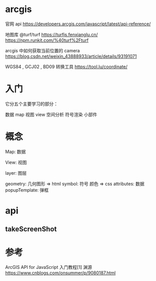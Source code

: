 # arcgis

官网 api
https://developers.arcgis.com/javascript/latest/api-reference/

地图库 @turf/turf
https://turfjs.fenxianglu.cn/
https://npm.runkit.com/%40turf%2Fturf

arcgis 中如何获取当前位置的 camera
https://blog.csdn.net/weixin_43888933/article/details/93191071

WGS84 , GCJ02 , BD09 转换工具
https://tool.lu/coordinate/

# 入门

它分五个主要学习的部分：

数据 map
视图 view
空间分析
符号渲染
小部件

# 概念

Map: 数据

View: 视图

layer: 图层

geometry: 几何图形 => html
symbol: 符号 颜色 => css
attributes: 数据
popupTemplate: 弹框


# api

## takeScreenShot

# 参考

ArcGIS API for JavaScript 入门教程[1] 渊源
https://www.cnblogs.com/onsummer/p/9080187.html
